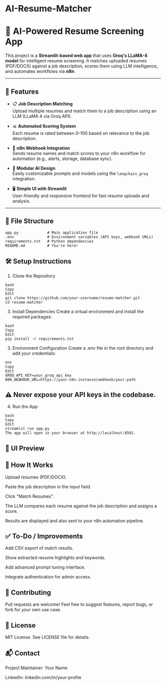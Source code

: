 # AI-Resume-Matcher

# 🤖 AI-Powered Resume Screening App

This project is a **Streamlit-based web app** that uses **Groq's LLaMA-4 model** for intelligent resume screening. It matches uploaded resumes (PDF/DOCX) against a job description, scores them using LLM intelligence, and automates workflows via **n8n**.

---

## 🚀 Features

- 📋 **Job Description Matching**  
  Upload multiple resumes and match them to a job description using an LLM (LLaMA 4 via Groq API).

- 📊 **Automated Scoring System**  
  Each resume is rated between 0–100 based on relevance to the job description.

- 🔄 **n8n Webhook Integration**  
  Sends resume names and match scores to your n8n workflow for automation (e.g., alerts, storage, database sync).

- 🧠 **Modular AI Design**  
  Easily customizable prompts and models using the `langchain_groq` integration.

- 🖥️ **Simple UI with Streamlit**  
  User-friendly and responsive frontend for fast resume uploads and analysis.

---

## 📂 File Structure

```plaintext
app.py             # Main application file
.env               # Environment variables (API keys, webhook URLs)
requirements.txt   # Python dependencies
README.md          # You're here!
```




## 🛠️ Setup Instructions
1. Clone the Repository
```   
bash
Copy
Edit
git clone https://github.com/your-username/resume-matcher.git
cd resume-matcher
```
3. Install Dependencies
Create a virtual environment and install the required packages:

```
bash
Copy
Edit
pip install -r requirements.txt
```
3. Environment Configuration
Create a .env file in the root directory and add your credentials:
```
env
Copy
Edit
GROQ_API_KEY=your_groq_api_key
N8N_WEBHOOK_URL=https://your-n8n-instance/webhook/your-path
```
## ⚠️ Never expose your API keys in the codebase.

4. Run the App
```   
bash
Copy
Edit
streamlit run app.py
The app will open in your browser at http://localhost:8501.
```
## 📸 UI Preview

## 🧠 How It Works
Upload resumes (PDF/DOCX).

Paste the job description in the input field.

Click "Match Resumes".

The LLM compares each resume against the job description and assigns a score.

Results are displayed and also sent to your n8n automation pipeline.

## ✅ To-Do / Improvements
 Add CSV export of match results.

 Show extracted resume highlights and keywords.

 Add advanced prompt tuning interface.

 Integrate authentication for admin access.

## 🤝 Contributing
Pull requests are welcome! Feel free to suggest features, report bugs, or fork for your own use case.

## 📄 License
MIT License. See LICENSE file for details.

## 📬 Contact
Project Maintainer: Your Name

LinkedIn: linkedin.com/in/your-profile

